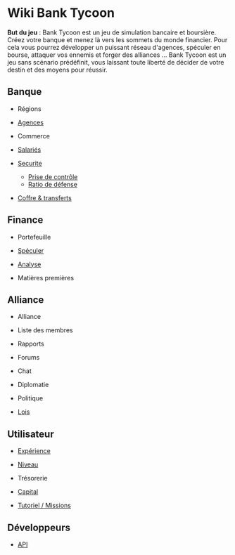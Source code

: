 # Wiki Bank Tycoon

**But du jeu** : Bank Tycoon est un jeu de simulation bancaire et boursière. Créez votre banque et menez là vers les sommets du monde financier. Pour cela vous pourrez développer un puissant réseau d'agences, spéculer en bourse, attaquer vos ennemis et forger des alliances ... Bank Tycoon est un jeu sans scénario prédéfinit, vous laissant toute liberté de décider de votre destin et des moyens pour réussir.

## Banque


*  Régions

*  [Agences](/wiki/agences)

*  Commerce

*  [Salariés](/wiki/salaries)
*  [Securite](/wiki/securite)
      * [Prise de contrôle ](/wiki/prise_de_controle)
      * [Ratio de défense ](/wiki/ratiodefense)

*  [Coffre & transferts](/wiki/coffre-transferts)

## Finance


*  Portefeuille

*  [Spéculer](/wiki/speculation)

*  [Analyse](/wiki/analyse)

*  Matières premières

## Alliance


*  Alliance

*  Liste des membres

*  Rapports

*  Forums

*  Chat

*  Diplomatie

*  Politique

*  [Lois](/wiki/lois)

## Utilisateur


*  [Expérience](/wiki/experience)

*  [Niveau](/wiki/niveau)

*  Trésorerie

*  [Capital](/wiki/capital)

*  [Tutoriel / Missions](/wiki/tutoriel)

## Développeurs


*  [API](/wiki/api)


